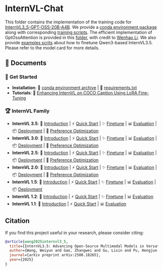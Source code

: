 # InternVL-Chat

This folder contains the implementation of the training code for [InternVL3_5-GPT-OSS-20B-A4B](https://huggingface.co/OpenGVLab/InternVL3_5-GPT-OSS-20B-A4B-Preview).
We provide a [conda environment package](https://huggingface.co/Weiyun1025/InternVL3_5-GPT-OSS-conda-env) along with corresponding [training scripts](shell/internvl3_5_gpt_oss).
The efficient implementation of GptOssAttention is provided in this [folder](internvl/patch/flash_sink_attn), with credit to [Wenhao Li](https://github.com/wenhaoli-xmu).
We also provide [examples scrits](shell/internvl3_5_qwen3) about how to finetune Qwen3-based InternVL3.5.
Please refer to the model card for more details.

## 📖 Documents

### 🌟 **Get Started**

- **Installation**: 🌱 [conda environment archive](https://huggingface.co/Weiyun1025/InternVL3_5-GPT-OSS-conda-env) | 📄 [requirements.txt](./requirements.txt)
- **Tutorials**: 🚀 [Enhancing InternVL on COCO Caption Using LoRA Fine-Tuning](https://internvl.readthedocs.io/en/latest/tutorials/coco_caption_finetune.html)

### 🏆 **InternVL Family**

- **InternVL 3.5**: 📖 [Introduction](https://internvl.readthedocs.io/en/latest/internvl3.0/introduction.html) | ⚡ [Quick Start](https://internvl.readthedocs.io/en/latest/internvl3.0/quick_start.html) | ✨ [Finetune](https://internvl.readthedocs.io/en/latest/internvl3.0/finetune.html) | 📊 [Evaluation](https://internvl.readthedocs.io/en/latest/internvl3.0/evaluation.html) | 📦 [Deployment](https://internvl.readthedocs.io/en/latest/internvl3.0/deployment.html) | 🎯 [Preference Optimization](https://internvl.readthedocs.io/en/latest/internvl3.0/preference_optimization.html)
- **InternVL 3.0**: 📖 [Introduction](https://internvl.readthedocs.io/en/latest/internvl3.0/introduction.html) | ⚡ [Quick Start](https://internvl.readthedocs.io/en/latest/internvl3.0/quick_start.html) | ✨ [Finetune](https://internvl.readthedocs.io/en/latest/internvl3.0/finetune.html) | 📊 [Evaluation](https://internvl.readthedocs.io/en/latest/internvl3.0/evaluation.html) | 📦 [Deployment](https://internvl.readthedocs.io/en/latest/internvl3.0/deployment.html) | 🎯 [Preference Optimization](https://internvl.readthedocs.io/en/latest/internvl3.0/preference_optimization.html)
- **InternVL 2.5**: 📖 [Introduction](https://internvl.readthedocs.io/en/latest/internvl2.5/introduction.html) | ⚡ [Quick Start](https://internvl.readthedocs.io/en/latest/internvl2.5/quick_start.html) | ✨ [Finetune](https://internvl.readthedocs.io/en/latest/internvl2.5/finetune.html) | 📊 [Evaluation](https://internvl.readthedocs.io/en/latest/internvl2.5/evaluation.html) | 📦 [Deployment](https://internvl.readthedocs.io/en/latest/internvl2.5/deployment.html) | 🎯 [Preference Optimization](https://internvl.readthedocs.io/en/latest/internvl2.5/preference_optimization.html)
- **InternVL 2.0**: 📖 [Introduction](https://internvl.readthedocs.io/en/latest/internvl2.0/introduction.html) | ⚡ [Quick Start](https://internvl.readthedocs.io/en/latest/internvl2.0/quick_start.html) | ✨ [Finetune](https://internvl.readthedocs.io/en/latest/internvl2.0/finetune.html) | 📊 [Evaluation](https://internvl.readthedocs.io/en/latest/internvl2.0/evaluation.html) | 📦 [Deployment](https://internvl.readthedocs.io/en/latest/internvl2.0/deployment.html) | 🎯 [Preference Optimization](https://internvl.readthedocs.io/en/latest/internvl2.0/preference_optimization.html)
- **InternVL 1.5**: 📖 [Introduction](https://internvl.readthedocs.io/en/latest/internvl1.5/introduction.html) | ⚡ [Quick Start](https://internvl.readthedocs.io/en/latest/internvl1.5/quick_start.html) | ✨ [Finetune](https://internvl.readthedocs.io/en/latest/internvl1.5/finetune.html) | 📊 [Evaluation](https://internvl.readthedocs.io/en/latest/internvl1.5/evaluation.html) | 📦 [Deployment](https://internvl.readthedocs.io/en/latest/internvl1.5/deployment.html)
- **InternVL 1.2**: 📖 [Introduction](https://internvl.readthedocs.io/en/latest/internvl1.2/introduction.html) | ⚡ [Quick Start](https://internvl.readthedocs.io/en/latest/internvl1.2/quick_start.html) | ✨ [Finetune](https://internvl.readthedocs.io/en/latest/internvl1.2/finetune.html) | 📊 [Evaluation](https://internvl.readthedocs.io/en/latest/internvl1.2/evaluation.html)
- **InternVL 1.1**: 📖 [Introduction](https://internvl.readthedocs.io/en/latest/internvl1.1/introduction.html) | ⚡ [Quick Start](https://internvl.readthedocs.io/en/latest/internvl1.1/quick_start.html) | 📊 [Evaluation](https://internvl.readthedocs.io/en/latest/internvl1.1/evaluation.html)

## Citation

If you find this project useful in your research, please consider citing:

```BibTeX
@article{wang2025internvl3_5,
  title={InternVL3.5: Advancing Open-Source Multimodal Models in Versatility, Reasoning, and Efficiency},
  author={Wang, Weiyun and Gao, Zhangwei and Gu, Lixin and Pu, Hengjun and Cui, Long and Wei, Xingguang and Liu, Zhaoyang and Jing, Linglin and Ye, Shenglong and Shao, Jie and others},
  journal={arXiv preprint arXiv:2508.18265},
  year={2025}
}
```
